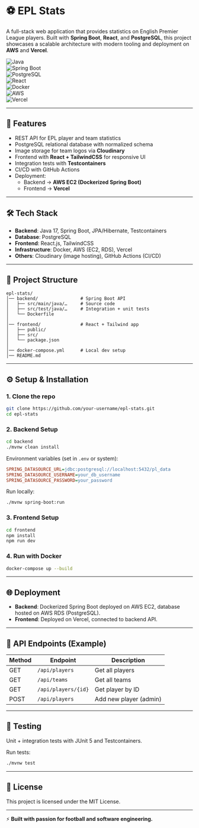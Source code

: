 # ⚽ EPL Stats  
A full-stack web application that provides statistics on English Premier League players. Built with **Spring Boot**, **React**, and **PostgreSQL**, this project showcases a scalable architecture with modern tooling and deployment on **AWS** and **Vercel**.  

![Java](https://img.shields.io/badge/Java-17-orange)  
![Spring Boot](https://img.shields.io/badge/Spring_Boot-3.0-brightgreen)  
![PostgreSQL](https://img.shields.io/badge/PostgreSQL-15-blue)  
![React](https://img.shields.io/badge/React-18-61DAFB)  
![Docker](https://img.shields.io/badge/Docker-Desktop-blue)  
![AWS](https://img.shields.io/badge/AWS-Deployed-yellow)  
![Vercel](https://img.shields.io/badge/Vercel-Deployed-black)  

---

## 🚀 Features
- REST API for EPL player and team statistics  
- PostgreSQL relational database with normalized schema  
- Image storage for team logos via **Cloudinary**  
- Frontend with **React + TailwindCSS** for responsive UI  
- Integration tests with **Testcontainers**  
- CI/CD with GitHub Actions  
- Deployment:
  - Backend → **AWS EC2 (Dockerized Spring Boot)**  
  - Frontend → **Vercel**  

---

## 🛠 Tech Stack
- **Backend**: Java 17, Spring Boot, JPA/Hibernate, Testcontainers  
- **Database**: PostgreSQL  
- **Frontend**: React.js, TailwindCSS  
- **Infrastructure**: Docker, AWS (EC2, RDS), Vercel  
- **Others**: Cloudinary (image hosting), GitHub Actions (CI/CD)  

---

## 📂 Project Structure
```
epl-stats/
│── backend/                # Spring Boot API
│   ├── src/main/java/…     # Source code
│   ├── src/test/java/…     # Integration + unit tests
│   └── Dockerfile
│
│── frontend/               # React + Tailwind app
│   ├── public/
│   ├── src/
│   └── package.json
│
│── docker-compose.yml      # Local dev setup
│── README.md
```

---

## ⚙️ Setup & Installation  

### 1. Clone the repo
```bash
git clone https://github.com/your-username/epl-stats.git
cd epl-stats
```

### 2. Backend Setup
```bash
cd backend
./mvnw clean install
```

Environment variables (set in `.env` or system):
```ini
SPRING_DATASOURCE_URL=jdbc:postgresql://localhost:5432/pl_data
SPRING_DATASOURCE_USERNAME=your_db_username
SPRING_DATASOURCE_PASSWORD=your_password
```

Run locally:
```bash
./mvnw spring-boot:run
```

### 3. Frontend Setup
```bash
cd frontend
npm install
npm run dev
```

### 4. Run with Docker
```bash
docker-compose up --build
```

---

## 🌐 Deployment
- **Backend**: Dockerized Spring Boot deployed on AWS EC2, database hosted on AWS RDS (PostgreSQL).
- **Frontend**: Deployed on Vercel, connected to backend API.

---

## 📖 API Endpoints (Example)
| Method | Endpoint | Description |
|--------|----------|-------------|
| GET | `/api/players` | Get all players |
| GET | `/api/teams` | Get all teams |
| GET | `/api/players/{id}` | Get player by ID |
| POST | `/api/players` | Add new player (admin) |

---

## 🧪 Testing
Unit + integration tests with JUnit 5 and Testcontainers.

Run tests:
```bash
./mvnw test
```

---

## 📜 License
This project is licensed under the MIT License.

---

⚡ **Built with passion for football and software engineering.**
